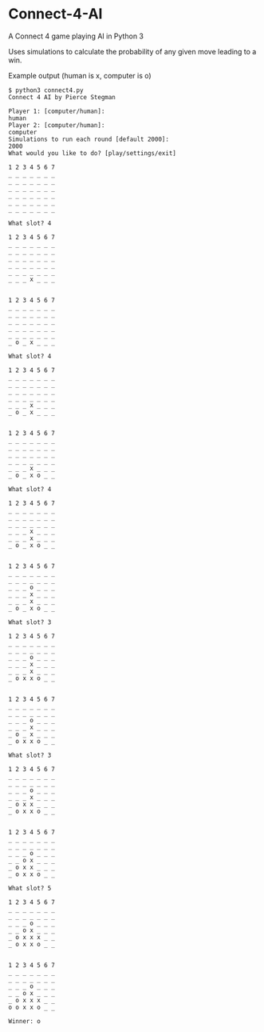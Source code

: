 # Connect-4-AI
A Connect 4 game playing AI in Python 3

Uses simulations to calculate the probability of any given move leading to a win.

Example output (human is x, computer is o)

    $ python3 connect4.py 
    Connect 4 AI by Pierce Stegman
    
    Player 1: [computer/human]:      
    human
    Player 2: [computer/human]: 
    computer
    Simulations to run each round [default 2000]: 
    2000
    What would you like to do? [play/settings/exit] 
    
    1 2 3 4 5 6 7
    _ _ _ _ _ _ _ 
    _ _ _ _ _ _ _ 
    _ _ _ _ _ _ _ 
    _ _ _ _ _ _ _ 
    _ _ _ _ _ _ _ 
    _ _ _ _ _ _ _ 
    
    What slot? 4
    
    1 2 3 4 5 6 7
    _ _ _ _ _ _ _ 
    _ _ _ _ _ _ _ 
    _ _ _ _ _ _ _ 
    _ _ _ _ _ _ _ 
    _ _ _ _ _ _ _ 
    _ _ _ x _ _ _ 
    
    
    1 2 3 4 5 6 7
    _ _ _ _ _ _ _ 
    _ _ _ _ _ _ _ 
    _ _ _ _ _ _ _ 
    _ _ _ _ _ _ _ 
    _ _ _ _ _ _ _ 
    _ o _ x _ _ _ 
    
    What slot? 4
    
    1 2 3 4 5 6 7
    _ _ _ _ _ _ _ 
    _ _ _ _ _ _ _ 
    _ _ _ _ _ _ _ 
    _ _ _ _ _ _ _ 
    _ _ _ x _ _ _ 
    _ o _ x _ _ _ 
    
    
    1 2 3 4 5 6 7
    _ _ _ _ _ _ _ 
    _ _ _ _ _ _ _ 
    _ _ _ _ _ _ _ 
    _ _ _ _ _ _ _ 
    _ _ _ x _ _ _ 
    _ o _ x o _ _ 
    
    What slot? 4
    
    1 2 3 4 5 6 7
    _ _ _ _ _ _ _ 
    _ _ _ _ _ _ _ 
    _ _ _ _ _ _ _ 
    _ _ _ x _ _ _ 
    _ _ _ x _ _ _ 
    _ o _ x o _ _ 
    
    
    1 2 3 4 5 6 7
    _ _ _ _ _ _ _ 
    _ _ _ _ _ _ _ 
    _ _ _ o _ _ _ 
    _ _ _ x _ _ _ 
    _ _ _ x _ _ _ 
    _ o _ x o _ _ 
    
    What slot? 3
    
    1 2 3 4 5 6 7
    _ _ _ _ _ _ _ 
    _ _ _ _ _ _ _ 
    _ _ _ o _ _ _ 
    _ _ _ x _ _ _ 
    _ _ _ x _ _ _ 
    _ o x x o _ _ 
    
    
    1 2 3 4 5 6 7
    _ _ _ _ _ _ _ 
    _ _ _ _ _ _ _ 
    _ _ _ o _ _ _ 
    _ _ _ x _ _ _ 
    _ o _ x _ _ _ 
    _ o x x o _ _ 
    
    What slot? 3
    
    1 2 3 4 5 6 7
    _ _ _ _ _ _ _ 
    _ _ _ _ _ _ _ 
    _ _ _ o _ _ _ 
    _ _ _ x _ _ _ 
    _ o x x _ _ _ 
    _ o x x o _ _ 
    
    
    1 2 3 4 5 6 7
    _ _ _ _ _ _ _ 
    _ _ _ _ _ _ _ 
    _ _ _ o _ _ _ 
    _ _ o x _ _ _ 
    _ o x x _ _ _ 
    _ o x x o _ _ 
    
    What slot? 5
    
    1 2 3 4 5 6 7
    _ _ _ _ _ _ _ 
    _ _ _ _ _ _ _ 
    _ _ _ o _ _ _ 
    _ _ o x _ _ _ 
    _ o x x x _ _ 
    _ o x x o _ _ 
    
    
    1 2 3 4 5 6 7
    _ _ _ _ _ _ _ 
    _ _ _ _ _ _ _ 
    _ _ _ o _ _ _ 
    _ _ o x _ _ _ 
    _ o x x x _ _ 
    o o x x o _ _ 
    
    Winner: o
